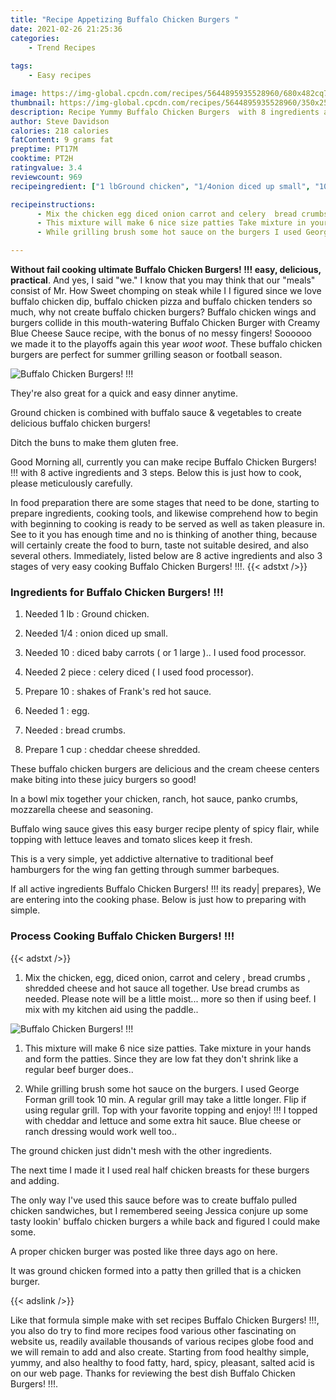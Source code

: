 ```yaml
---
title: "Recipe Appetizing Buffalo Chicken Burgers "
date: 2021-02-26 21:25:36
categories:
    - Trend Recipes
    
tags:
    - Easy recipes

image: https://img-global.cpcdn.com/recipes/5644895935528960/680x482cq70/buffalo-chicken-burgers-recipe-main-photo.jpg
thumbnail: https://img-global.cpcdn.com/recipes/5644895935528960/350x250cq70/buffalo-chicken-burgers-recipe-main-photo.jpg
description: Recipe Yummy Buffalo Chicken Burgers  with 8 ingredients and 3 stages of easy cooking.
author: Steve Davidson
calories: 218 calories
fatContent: 9 grams fat
preptime: PT17M
cooktime: PT2H
ratingvalue: 3.4
reviewcount: 969
recipeingredient: ["1 lbGround chicken", "1/4onion diced up small", "10diced baby carrots  or 1 large  I used food processor", "2 piececelery diced  I used food processor", "10shakes of Franks red hot sauce", "1egg", "bread crumbs", "1 cupcheddar cheese shredded"]

recipeinstructions: 
      - Mix the chicken egg diced onion carrot and celery  bread crumbs  shredded cheese and hot sauce all together Use bread crumbs as needed Please note will be a little moist more so then if using beef I mix with my kitchen aid using the paddle 
      - This mixture will make 6 nice size patties Take mixture in your hands and form the patties Since they are low fat they dont shrink like a regular beef burger does 
      - While grilling brush some hot sauce on the burgers I used George Forman grill took 10 min A regular grill may take a little longer Flip if using regular grill Top with your favorite topping and enjoy  I topped with cheddar and lettuce and some extra hit sauce Blue cheese or ranch dressing would work well too

---
```




**Without fail cooking ultimate Buffalo Chicken Burgers! !!! easy, delicious, practical**. And yes, I said &#34;we.&#34; I know that you may think that our &#34;meals&#34; consist of Mr. How Sweet chomping on steak while I I figured since we love buffalo chicken dip, buffalo chicken pizza and buffalo chicken tenders so much, why not create buffalo chicken burgers? Buffalo chicken wings and burgers collide in this mouth-watering Buffalo Chicken Burger with Creamy Blue Cheese Sauce recipe, with the bonus of no messy fingers! Soooooo we made it to the playoffs again this year *woot* *woot*. These buffalo chicken burgers are perfect for summer grilling season or football season.


![Buffalo Chicken Burgers! !!!](https://img-global.cpcdn.com/recipes/5644895935528960/680x482cq70/buffalo-chicken-burgers-recipe-main-photo.jpg "Buffalo Chicken Burgers! !!!")



They&#39;re also great for a quick and easy dinner anytime.

Ground chicken is combined with buffalo sauce &amp; vegetables to create delicious buffalo chicken burgers!

Ditch the buns to make them gluten free.


Good Morning all, currently you can make recipe Buffalo Chicken Burgers! !!! with 8 active ingredients and 3 steps. Below this is just how to cook, please meticulously carefully.

In food preparation there are some stages that need to be done, starting to prepare ingredients, cooking tools, and likewise comprehend how to begin with beginning to cooking is ready to be served as well as taken pleasure in. See to it you has enough time and no is thinking of another thing, because will certainly create the food to burn, taste not suitable desired, and also several others. Immediately, listed below are 8 active ingredients and also 3 stages of very easy cooking Buffalo Chicken Burgers! !!!.
{{< adstxt />}}

### Ingredients for Buffalo Chicken Burgers! !!!


1. Needed 1 lb : Ground chicken.

1. Needed 1/4 : onion diced up small.

1. Needed 10 : diced baby carrots ( or 1 large ).. I used food processor.

1. Needed 2 piece : celery diced ( I used food processor).

1. Prepare 10 : shakes of Frank&#39;s red hot sauce.

1. Needed 1 : egg.

1. Needed  : bread crumbs.

1. Prepare 1 cup : cheddar cheese shredded.


These buffalo chicken burgers are delicious and the cream cheese centers make biting into these juicy burgers so good!

In a bowl mix together your chicken, ranch, hot sauce, panko crumbs, mozzarella cheese and seasoning.

Buffalo wing sauce gives this easy burger recipe plenty of spicy flair, while topping with lettuce leaves and tomato slices keep it fresh.

This is a very simple, yet addictive alternative to traditional beef hamburgers for the wing fan getting through summer barbeques.


If all active ingredients Buffalo Chicken Burgers! !!! its ready| prepares}, We are entering into the cooking phase. Below is just how to preparing with simple.

### Process Cooking Buffalo Chicken Burgers! !!!

{{< adstxt />}}


1. Mix the chicken, egg, diced onion, carrot and celery , bread crumbs , shredded cheese and hot sauce all together. Use bread crumbs as needed. Please note will be a little moist... more so then if using beef. I mix with my kitchen aid using the paddle..



![Buffalo Chicken Burgers! !!!](https://img-global.cpcdn.com/steps/6005107351617536/160x128cq70/buffalo-chicken-burgers-recipe-step-1-photo.jpg" "Buffalo Chicken Burgers! !!!")



1. This mixture will make 6 nice size patties. Take mixture in your hands and form the patties. Since they are low fat they don&#39;t shrink like a regular beef burger does..



1. While grilling brush some hot sauce on the burgers. I used George Forman grill took 10 min. A regular grill may take a little longer. Flip if using regular grill. Top with your favorite topping and enjoy! !!! I topped with cheddar and lettuce and some extra hit sauce. Blue cheese or ranch dressing would work well too..




The ground chicken just didn&#39;t mesh with the other ingredients.

The next time I made it I used real half chicken breasts for these burgers and adding.

The only way I&#39;ve used this sauce before was to create buffalo pulled chicken sandwiches, but I remembered seeing Jessica conjure up some tasty lookin&#39; buffalo chicken burgers a while back and figured I could make some.

A proper chicken burger was posted like three days ago on here.

It was ground chicken formed into a patty then grilled that is a chicken burger.


{{< adslink />}}

Like that formula simple make with set recipes Buffalo Chicken Burgers! !!!, you also do try to find more recipes food various other fascinating on website us, readily available thousands of various recipes globe food and we will remain to add and also create. Starting from food healthy simple, yummy, and also healthy to food fatty, hard, spicy, pleasant, salted acid is on our web page. Thanks for reviewing the best dish Buffalo Chicken Burgers! !!!.
